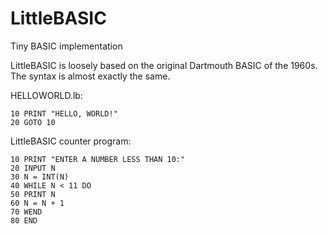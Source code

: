 # LittleBASIC
Tiny BASIC implementation

LittleBASIC is loosely based on the original Dartmouth BASIC of the 1960s. The syntax is almost exactly the same.

HELLOWORLD.lb:
```
10 PRINT "HELLO, WORLD!"
20 GOTO 10
```

LittleBASIC counter program:
```
10 PRINT "ENTER A NUMBER LESS THAN 10:"
20 INPUT N
30 N = INT(N)
40 WHILE N < 11 DO
50 PRINT N
60 N = N + 1
70 WEND
80 END
```
